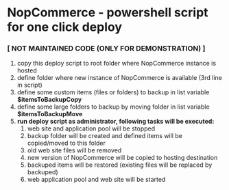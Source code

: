 # NopCommerce - powershell script for one click deploy
### [ NOT MAINTAINED CODE (ONLY FOR DEMONSTRATION) ]

1. copy this deploy script to root folder where NopCommerce instance is hosted
2. define folder where new instance of NopCommerce is available (3rd line in script)
3. define some custom items (files or folders) to backup in list variable **$itemsToBackupCopy**
4. define some large folders to backup by moving folder in list variable **$itemsToBackupMove**  
5. **run deploy script as administrator, following tasks will be executed:**  
   1. web site and application pool will be stopped
   2. backup folder will be created and defined items will be copied/moved to this folder
   3. old web site files will be removed
   4. new version of NopCommerce will be copied to hosting destination
   5. backuped items will be restored (existing files will be replaced by backuped)
   6. web application pool and web site will be started
